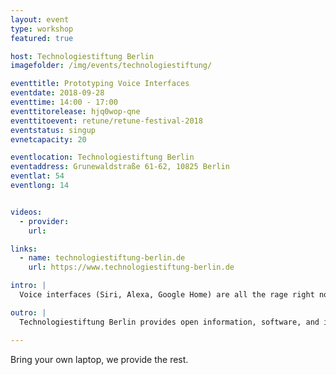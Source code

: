 ```yaml
---
layout: event
type: workshop
featured: true

host: Technologiestiftung Berlin
imagefolder: /img/events/technologiestiftung/

eventtitle: Prototyping Voice Interfaces
eventdate: 2018-09-28
eventtime: 14:00 - 17:00
eventtitorelease: hjq0wop-qne
eventtitoevent: retune/retune-festival-2018
eventstatus: singup
evnetcapacity: 20

eventlocation: Technologiestiftung Berlin
eventaddress: Grunewaldstraße 61-62, 10825 Berlin
eventlat: 54
eventlong: 14


videos:
  - provider:
    url:

links:
  - name: technologiestiftung-berlin.de
    url: https://www.technologiestiftung-berlin.de

intro: |
  Voice interfaces (Siri, Alexa, Google Home) are all the rage right now. Learn to build your own in this workshop! We are giving a beginner-friendly introduction in how to use voice interfaces as part of your media art/web development projects. A workshop by the Technology Foundation Berlin's Ideation & Prototyping Lab.

outro: |
  Technologiestiftung Berlin provides open information, software, and infrastructure to business, administration, and civil society. It also presents the options for applying them in Berlin based on practical examples.

---
```


Bring your own laptop, we provide the rest.
